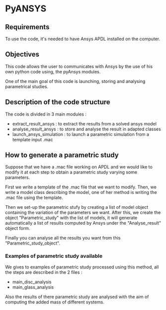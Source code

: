 # PyANSYS

## Requirements

To use the code, it's needed to have Ansys APDL installed on the computer.

## Objectives

This code allows the user to communicates with Ansys by the use of his own python code using, the pyAnsys modules. 

One of the main goal of this code is launching, storing and analysing parametrical studies.

## Description of the code structure

The code is divided in 3 main modules :
* extract_result_ansys : to extract the results from a solved ansys model 
* analyse_result_ansys : to store and analyse the result in adapted classes
* launch_ansys_simulation : to launch a parametric simulation from a template input .mac

## How to generate a parametric study

Suppose that we have a .mac file working on APDL and we would like to modify it at each step to obtain a parametric study varying some parameters.

First we write a template of the .mac file that we want to modify. Then, we write a model class describing the model, one of her method is writing the .mac file using the template. 

Then we set-up the parametric stufy by creating a list of model object containing the variation of the parameters we want. After this, we create the object "Parametric_study" with the list of models, it will generate automatically a list of results computed by Ansys under the "Analyse_result" object form. 

Finally you can analyse all the results you want from this "Parametric_study_object".

### Examples of parametric study available

We gives to examples of parametric study processed using this method, all the steps are described in the 2 files :
* main_disc_analysis
* main_glass_analysis 

Also the results of there parametric study are analysed with the aim of computing the added mass of different systems. 


